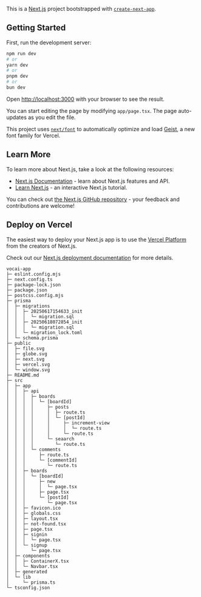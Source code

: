This is a [Next.js](https://nextjs.org) project bootstrapped with [`create-next-app`](https://nextjs.org/docs/app/api-reference/cli/create-next-app).

## Getting Started

First, run the development server:

```bash
npm run dev
# or
yarn dev
# or
pnpm dev
# or
bun dev
```

Open [http://localhost:3000](http://localhost:3000) with your browser to see the result.

You can start editing the page by modifying `app/page.tsx`. The page auto-updates as you edit the file.

This project uses [`next/font`](https://nextjs.org/docs/app/building-your-application/optimizing/fonts) to automatically optimize and load [Geist](https://vercel.com/font), a new font family for Vercel.

## Learn More

To learn more about Next.js, take a look at the following resources:

- [Next.js Documentation](https://nextjs.org/docs) - learn about Next.js features and API.
- [Learn Next.js](https://nextjs.org/learn) - an interactive Next.js tutorial.

You can check out [the Next.js GitHub repository](https://github.com/vercel/next.js) - your feedback and contributions are welcome!

## Deploy on Vercel

The easiest way to deploy your Next.js app is to use the [Vercel Platform](https://vercel.com/new?utm_medium=default-template&filter=next.js&utm_source=create-next-app&utm_campaign=create-next-app-readme) from the creators of Next.js.

Check out our [Next.js deployment documentation](https://nextjs.org/docs/app/building-your-application/deploying) for more details.


```
vocai-app
├─ eslint.config.mjs
├─ next.config.ts
├─ package-lock.json
├─ package.json
├─ postcss.config.mjs
├─ prisma
│  ├─ migrations
│  │  ├─ 20250617154633_init
│  │  │  └─ migration.sql
│  │  ├─ 20250618072854_init
│  │  │  └─ migration.sql
│  │  └─ migration_lock.toml
│  └─ schema.prisma
├─ public
│  ├─ file.svg
│  ├─ globe.svg
│  ├─ next.svg
│  ├─ vercel.svg
│  └─ window.svg
├─ README.md
├─ src
│  ├─ app
│  │  ├─ api
│  │  │  ├─ boards
│  │  │  │  └─ [boardId]
│  │  │  │     ├─ posts
│  │  │  │     │  ├─ route.ts
│  │  │  │     │  └─ [postId]
│  │  │  │     │     ├─ increment-view
│  │  │  │     │     │  └─ route.ts
│  │  │  │     │     └─ route.ts
│  │  │  │     └─ seaarch
│  │  │  │        └─ route.ts
│  │  │  └─ comments
│  │  │     ├─ route.ts
│  │  │     └─ [commentId]
│  │  │        └─ route.ts
│  │  ├─ boards
│  │  │  └─ [boardId]
│  │  │     ├─ new
│  │  │     │  └─ page.tsx
│  │  │     ├─ page.tsx
│  │  │     └─ [postId]
│  │  │        └─ page.tsx
│  │  ├─ favicon.ico
│  │  ├─ globals.css
│  │  ├─ layout.tsx
│  │  ├─ not-found.tsx
│  │  ├─ page.tsx
│  │  ├─ signin
│  │  │  └─ page.tsx
│  │  └─ signup
│  │     └─ page.tsx
│  ├─ components
│  │  ├─ ContainerX.tsx
│  │  └─ Navbar.tsx
│  ├─ generated
│  └─ lib
│     └─ prisma.ts
└─ tsconfig.json

```